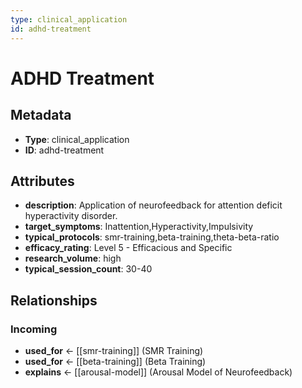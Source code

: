 ```yaml
---
type: clinical_application
id: adhd-treatment
---
```


# ADHD Treatment

## Metadata

- **Type**: clinical_application
- **ID**: adhd-treatment

## Attributes

- **description**: Application of neurofeedback for attention deficit hyperactivity disorder.
- **target_symptoms**: Inattention,Hyperactivity,Impulsivity
- **typical_protocols**: smr-training,beta-training,theta-beta-ratio
- **efficacy_rating**: Level 5 - Efficacious and Specific
- **research_volume**: high
- **typical_session_count**: 30-40

## Relationships

### Incoming

- **used_for** ← [[smr-training]] (SMR Training)
- **used_for** ← [[beta-training]] (Beta Training)
- **explains** ← [[arousal-model]] (Arousal Model of Neurofeedback)

